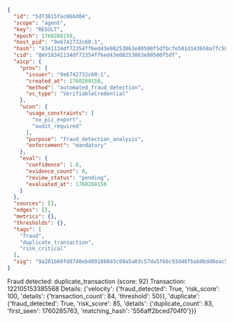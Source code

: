 ```json
{
  "id": "5d73015fac86bd04",
  "scope": "agent",
  "key": "RESULT",
  "epoch": 1760288150,
  "host_pid": "9e6742732c60:1",
  "hash": "8341134df72354ff6ed43e08253863e80500f5dfbcfe501d143658a7fc5825fa",
  "cid": "QmV18341134df72354ff6ed43e08253863e80500f5df",
  "aicp": {
    "prov": {
      "issuer": "9e6742732c60:1",
      "created_at": 1760288150,
      "method": "automated_fraud_detection",
      "vc_type": "VerifiableCredential"
    },
    "ucon": {
      "usage_constraints": [
        "no_pii_export",
        "audit_required"
      ],
      "purpose": "fraud_detection_analysis",
      "enforcement": "mandatory"
    },
    "eval": {
      "confidence": 1.0,
      "evidence_count": 0,
      "review_status": "pending",
      "evaluated_at": 1760288150
    }
  },
  "sources": [],
  "edges": [],
  "metrics": {},
  "thresholds": {},
  "tags": [
    "fraud",
    "duplicate_transaction",
    "risk_critical"
  ],
  "sig": "9a281b60fd8740ebd091868d3c08a5a03c57da5f66c93d48fbab8bdd8eac5818"
}
```

Fraud detected: duplicate_transaction (score: 92)
Transaction: 122105153385568
Details: {'velocity': {'fraud_detected': True, 'risk_score': 100, 'details': {'transaction_count': 84, 'threshold': 50}}, 'duplicate': {'fraud_detected': True, 'risk_score': 85, 'details': {'duplicate_count': 83, 'first_seen': 1760285763, 'matching_hash': '556aff2bced704f0'}}}
